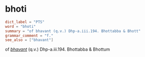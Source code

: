 # bhoti

``` toml
dict_label = "PTS"
word = "bhoti"
summary = "of bhavant (q.v.) Dhp-a.iii.194. Bhottabba & Bhott"
grammar_comment = "f."
see_also = ["bhavant"]
```

of *[bhavant](bhavant.md)* (q.v.) Dhp\-a.iii.194. Bhottabba & Bhottum


